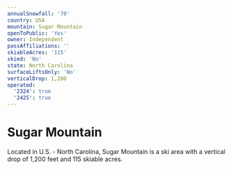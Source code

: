 ```yaml
---
annualSnowfall: '70'
country: USA
mountain: Sugar Mountain
openToPublic: 'Yes'
owner: Independent
passAffiliations: ''
skiableAcres: '115'
skied: 'No'
state: North Carolina
surfaceLiftsOnly: 'No'
verticalDrop: 1,200
operated:
  '2324': true
  '2425': true
---
```



# Sugar Mountain

Located in U.S. - North Carolina, Sugar Mountain is a ski area with a vertical drop of 1,200 feet and 115 skiable acres.
